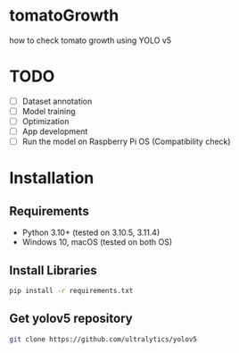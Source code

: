 # tomatoGrowth
how to check tomato growth using YOLO v5

# TODO
- [ ] Dataset annotation
- [ ] Model training
- [ ] Optimization
- [ ] App development
- [ ] Run the model on Raspberry Pi OS (Compatibility check)
  
# Installation
## Requirements
- Python 3.10+ (tested on 3.10.5, 3.11.4)
- Windows 10, macOS (tested on both OS)
## Install Libraries
```bash
pip install -r requirements.txt
```

## Get yolov5 repository
```bash
git clone https://github.com/ultralytics/yolov5
```

